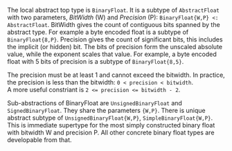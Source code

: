 The local abstract top type is `BinaryFloat`.  It is a subtype of `AbstractFloat` with two parameters, _BitWidth_ (W) and _Precision_ (P): `BinaryFloat{W,P} <: AbstractFloat`. BitWidth gives the count of contiguous bits spanned by the abstract type.  For example a byte encoded float is a subtype of `BinaryFloat{8,P}`. Precision gives the count of significant bits, this includes the implicit (or hidden) bit.  The bits of precision form the unscaled absolute value, while the exponent scales that value.  For example, a byte encoded float with 5 bits of precision is a subtype of `BinaryFloat{8,5}`.

The precision must be at least 1 and cannot exceed the bitwidth.  In practice, the precision is less than the bitwidth:
`0 < precision < bitwidth`.  
A more useful constriant is 
`2 <= precision <= bitwidth - 2`.

Sub-abstractions of BinaryFloat are `UnsignedBinaryFloat` and `SignedBinaryFloat`. They share the parameters `{W,P}`. There is unique abstract subtype of `UnsignedBinaryFloat{W,P}`, `SimpleBinaryFloat{W,P}`. This is immediate supertype for the most simply constructed binary float with bitwidth W and precision P. All other concrete binary float types are developable from that.

